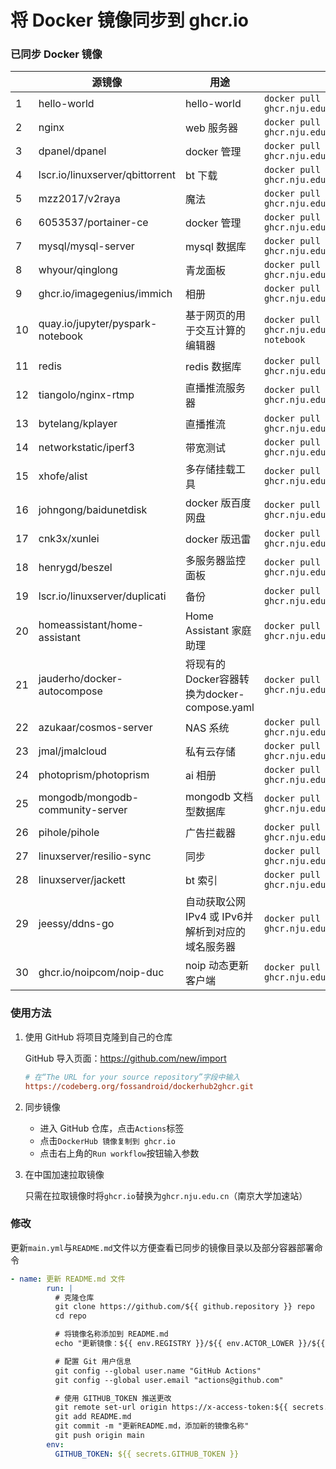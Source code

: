# 将 Docker 镜像同步到 ghcr.io

### 已同步 Docker 镜像

|   | 源镜像 | 用途 | pull 命令 | docker-compose |
| ---- | -------- | ---- | --------- | -------------- |
| 1 | hello-world                   | hello-world | `docker pull ghcr.nju.edu.cn/sqing33/hello-world`       | [example.yaml](https://github.com/sqing33/docker-image-sync/blob/main/docker-compose/example.yaml) |
| 2 | nginx                         | web 服务器  | `docker pull ghcr.nju.edu.cn/sqing33/nginx`             | [nginx.yaml](https://github.com/sqing33/docker-image-sync/blob/main/docker-compose/nginx.yaml) |
| 3 | dpanel/dpanel                 | docker 管理 | `docker pull ghcr.nju.edu.cn/sqing33/dpanel`            | [dpanel.yaml](https://github.com/sqing33/docker-image-sync/blob/main/docker-compose/dpanel.yaml) |
| 4 | lscr.io/linuxserver/qbittorrent | bt 下载 | `docker pull ghcr.nju.edu.cn/sqing33/qbittorrent` | [qbittorrent.yaml](https://github.com/sqing33/docker-image-sync/blob/main/docker-compose/qbittorrent.yaml) |
| 5 | mzz2017/v2raya | 魔法 | `docker pull ghcr.nju.edu.cn/sqing33/v2raya` | [v2raya.yaml](https://github.com/sqing33/docker-image-sync/blob/main/docker-compose/v2raya.yaml) |
| 6 | 6053537/portainer-ce | docker 管理 | `docker pull ghcr.nju.edu.cn/sqing33/portainer` | [portainer.yaml](https://github.com/sqing33/docker-image-sync/blob/main/docker-compose/portainer.yaml) |
| 7 | mysql/mysql-server | mysql 数据库 | `docker pull ghcr.nju.edu.cn/sqing33/mysql` | [mysql.yaml](https://github.com/sqing33/docker-image-sync/blob/main/docker-compose/mysql.yaml) |
| 8 | whyour/qinglong | 青龙面板 | `docker pull ghcr.nju.edu.cn/sqing33/qinglong` | [qinglong.yaml](https://github.com/sqing33/docker-image-sync/blob/main/docker-compose/qinglong.yaml) |
| 9 | ghcr.io/imagegenius/immich | 相册 | `docker pull ghcr.nju.edu.cn/sqing33/immich` | [immich.yaml](https://github.com/sqing33/docker-image-sync/blob/main/docker-compose/immich.yaml) |
| 10 | quay.io/jupyter/pyspark-notebook | 基于网页的用于交互计算的编辑器 | `docker pull ghcr.nju.edu.cn/sqing33/jupyter-notebook` | [jupyter-notebook.yaml](https://github.com/sqing33/docker-image-sync/blob/main/docker-compose/jupyter-notebook.yaml) |
| 11 | redis | redis 数据库 | `docker pull ghcr.nju.edu.cn/sqing33/redis` | [redis.yaml](https://github.com/sqing33/docker-image-sync/blob/main/docker-compose/redis.yaml) |
| 12 | tiangolo/nginx-rtmp | 直播推流服务器 | `docker pull ghcr.nju.edu.cn/sqing33/nginx-rtmp` | [nginx-rtmp.yaml](https://github.com/sqing33/docker-image-sync/blob/main/docker-compose/nginx-rtmp.yaml) |
| 13 | bytelang/kplayer | 直播推流 | `docker pull ghcr.nju.edu.cn/sqing33/kplayer` | [kplayer.yaml](https://github.com/sqing33/docker-image-sync/blob/main/docker-compose/kplayer.yaml) |
| 14 | networkstatic/iperf3 | 带宽测试 | `docker pull ghcr.nju.edu.cn/sqing33/iperf3` | [iperf3.yaml](https://github.com/sqing33/docker-image-sync/blob/main/docker-compose/iperf3.yaml) |
| 15 | xhofe/alist | 多存储挂载工具 | `docker pull ghcr.nju.edu.cn/sqing33/alist` | [alist.yaml](https://github.com/sqing33/docker-image-sync/blob/main/docker-compose/alist.yaml) |
| 16 | johngong/baidunetdisk | docker 版百度网盘 | `docker pull ghcr.nju.edu.cn/sqing33/baidunetdisk` | [baidunetdisk.yaml](https://github.com/sqing33/docker-image-sync/blob/main/docker-compose/baidunetdisk.yaml) |
| 17 | cnk3x/xunlei | docker 版迅雷 | `docker pull ghcr.nju.edu.cn/sqing33/xunlei` | [xunlei.yaml](https://github.com/sqing33/docker-image-sync/blob/main/docker-compose/xunlei.yaml) |
| 18 | henrygd/beszel | 多服务器监控面板 | `docker pull ghcr.nju.edu.cn/sqing33/beszel` | [beszel.yaml](https://github.com/sqing33/docker-image-sync/blob/main/docker-compose/beszel.yaml) |
| 19 | lscr.io/linuxserver/duplicati | 备份 | `docker pull ghcr.nju.edu.cn/sqing33/duplicati` | [duplicati.yaml](https://github.com/sqing33/docker-image-sync/blob/main/docker-compose/duplicati.yaml) |
| 20 | homeassistant/home-assistant | Home Assistant 家庭助理 | `docker pull ghcr.nju.edu.cn/sqing33/homeassistant` | [homeassistant.yaml](https://github.com/sqing33/docker-image-sync/blob/main/docker-compose/homeassistant.yaml) |
| 21 | jauderho/docker-autocompose | 将现有的Docker容器转换为docker-compose.yaml | `docker pull ghcr.nju.edu.cn/sqing33/autocompose` | [autocompose.yaml](https://github.com/sqing33/docker-image-sync/blob/main/docker-compose/autocompose.yaml) |
| 22 | azukaar/cosmos-server | NAS 系统 | `docker pull ghcr.nju.edu.cn/sqing33/cosmos` | [cosmos.yaml](https://github.com/sqing33/docker-image-sync/blob/main/docker-compose/cosmos.yaml) |
| 23 | jmal/jmalcloud | 私有云存储 | `docker pull ghcr.nju.edu.cn/sqing33/jmalcloud` | [jmalcloud.yaml](https://github.com/sqing33/docker-image-sync/blob/main/docker-compose/jmalcloud.yaml) |
| 24 | photoprism/photoprism | ai 相册 | `docker pull ghcr.nju.edu.cn/sqing33/photoprism` | [photoprism.yaml](https://github.com/sqing33/docker-image-sync/blob/main/docker-compose/photoprism.yaml) |
| 25 | mongodb/mongodb-community-server | mongodb 文档型数据库 | `docker pull ghcr.nju.edu.cn/sqing33/mongodb` | [mongodb.yaml](https://github.com/sqing33/docker-image-sync/blob/main/docker-compose/mongodb.yaml) |
| 26 | pihole/pihole | 广告拦截器 | `docker pull ghcr.nju.edu.cn/sqing33/pihole` | [pihole.yaml](https://github.com/sqing33/docker-image-sync/blob/main/docker-compose/pihole.yaml) |
| 27 | linuxserver/resilio-sync | 同步 | `docker pull ghcr.nju.edu.cn/sqing33/resilio-sync` | [resilio-sync.yaml](https://github.com/sqing33/docker-image-sync/blob/main/docker-compose/resilio-sync.yaml) |
| 28 | linuxserver/jackett | bt 索引 | `docker pull ghcr.nju.edu.cn/sqing33/jackett` | [jackett.yaml](https://github.com/sqing33/docker-image-sync/blob/main/docker-compose/jackett.yaml) |
| 29 | jeessy/ddns-go | 自动获取公网 IPv4 或 IPv6并解析到对应的域名服务器 | `docker pull ghcr.nju.edu.cn/sqing33/ddns-go` | [ddns-go.yaml](https://github.com/sqing33/docker-image-sync/blob/main/docker-compose/ddns-go.yaml) |
| 30 | ghcr.io/noipcom/noip-duc | noip 动态更新客户端 | `docker pull ghcr.nju.edu.cn/sqing33/noip-duc` | [noip-duc.yaml](https://github.com/sqing33/docker-image-sync/blob/main/docker-compose/noip-duc.yaml) |
### 使用方法

1. 使用 GitHub 将项目克隆到自己的仓库

   GitHub 导入页面：https://github.com/new/import

   ```ini
   # 在“The URL for your source repository”字段中输入
   https://codeberg.org/fossandroid/dockerhub2ghcr.git
   ```

2. 同步镜像

   - 进入 GitHub 仓库，点击`Actions`标签
   - 点击`DockerHub 镜像复制到 ghcr.io`
   - 点击右上角的`Run workflow`按钮输入参数

3. 在中国加速拉取镜像

   只需在拉取镜像时将`ghcr.io`替换为`ghcr.nju.edu.cn`（南京大学加速站）

### 修改

更新`main.yml`与`README.md`文件以方便查看已同步的镜像目录以及部分容器部署命令

```yaml
- name: 更新 README.md 文件
        run: |
          # 克隆仓库
          git clone https://github.com/${{ github.repository }} repo
          cd repo

          # 将镜像名称添加到 README.md
          echo "更新镜像：${{ env.REGISTRY }}/${{ env.ACTOR_LOWER }}/${{ env.IMAGE_NAME }}:${{ inputs.tag }}" >> README.md

          # 配置 Git 用户信息
          git config --global user.name "GitHub Actions"
          git config --global user.email "actions@github.com"

          # 使用 GITHUB_TOKEN 推送更改
          git remote set-url origin https://x-access-token:${{ secrets.GITHUB_TOKEN }}@github.com/${{ github.repository }}.git
          git add README.md
          git commit -m "更新README.md，添加新的镜像名称"
          git push origin main
        env:
          GITHUB_TOKEN: ${{ secrets.GITHUB_TOKEN }}
```
